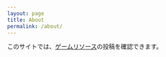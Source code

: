 ```yaml
---
layout: page
title: About
permalink: /about/
---
```


このサイトでは、[ゲームリソース](https://moton-03.github.io/GR)の投稿を確認できます。
